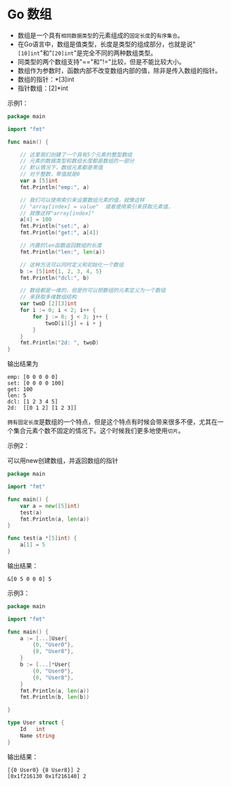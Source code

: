 # Go 数组

- 数组是一个具有`相同数据类型`的元素组成的`固定长度`的`有序集合`。
- 在Go语言中，数组是值类型，长度是类型的组成部分，也就是说"`[10]int`"和“`[20]int`”是完全不同的两种数组类型。
- 同类型的两个数组支持"=="和"!="比较，但是不能比较大小。
- 数组作为参数时，函数内部不改变数组内部的值，除非是传入数组的指针。
- 数组的指针：*[3]int  
- 指针数组：[2]*int

示例1：
```go
package main

import "fmt"

func main() {

	// 这里我们创建了一个具有5个元素的整型数组
	// 元素的数据类型和数组长度都是数组的一部分
	// 默认情况下，数组元素都是零值
	// 对于整数，零值就是0
	var a [5]int
	fmt.Println("emp:", a)

	// 我们可以使用索引来设置数组元素的值，就像这样
	// "array[index] = value"  或者使用索引来获取元素值，
	// 就像这样"array[index]"
	a[4] = 100
	fmt.Println("set:", a)
	fmt.Println("get:", a[4])

	// 内置的len函数返回数组的长度
	fmt.Println("len:", len(a))

	// 这种方法可以同时定义和初始化一个数组
	b := [5]int{1, 2, 3, 4, 5}
	fmt.Println("dcl:", b)

	// 数组都是一维的，但是你可以把数组的元素定义为一个数组
	// 来获取多维数组结构
	var twoD [2][3]int
	for i := 0; i < 2; i++ {
		for j := 0; j < 3; j++ {
			twoD[i][j] = i + j
		}
	}
	fmt.Println("2d: ", twoD)
}
```

输出结果为

```
emp: [0 0 0 0 0]
set: [0 0 0 0 100]
get: 100
len: 5
dcl: [1 2 3 4 5]
2d:  [[0 1 2] [1 2 3]]
```

`拥有固定长度`是数组的一个特点，但是这个特点有时候会带来很多不便，尤其在一个集合元素个数不固定的情况下。这个时候我们更多地使用`切片`。

示例2：

可以用new创建数组，并返回数组的指针
```go
package main

import "fmt"

func main() {
	var a = new([5]int)
	test(a)
	fmt.Println(a, len(a))
}

func test(a *[5]int) {
	a[1] = 5
}

```

输出结果：
```
&[0 5 0 0 0] 5
```
示例3：
```go
package main

import "fmt"

func main() {
	a := [...]User{
		{0, "User0"},
		{8, "User8"},
	}
	b := [...]*User{
		{0, "User0"},
		{8, "User8"},
	}
	fmt.Println(a, len(a))
	fmt.Println(b, len(b))

}

type User struct {
	Id   int
	Name string
}

```
输出结果：
```
[{0 User0} {8 User8}] 2
[0x1f216130 0x1f216140] 2
```
